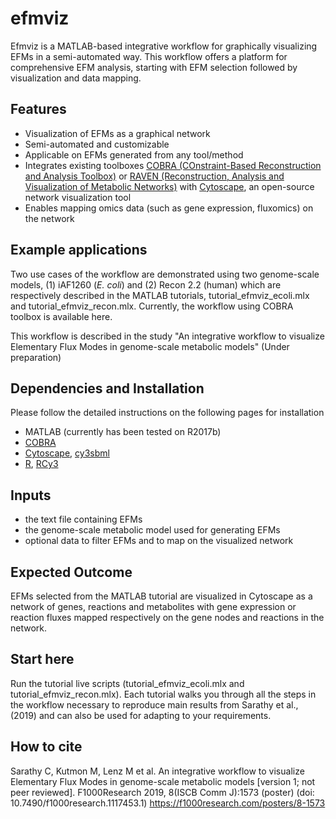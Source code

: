 # efmviz
Efmviz is a MATLAB-based integrative workflow for graphically visualizing EFMs in a semi-automated way. This workflow offers a platform for comprehensive EFM analysis, starting with EFM selection followed by visualization and data mapping. 

## Features
- Visualization of EFMs as a graphical network
- Semi-automated and customizable
- Applicable on EFMs generated from any tool/method
- Integrates existing toolboxes [COBRA (COnstraint-Based Reconstruction and Analysis Toolbox)](https://github.com/opencobra/cobratoolbox/) or [RAVEN (Reconstruction, Analysis and Visualization of Metabolic Networks)](https://github.com/SysBioChalmers/RAVEN) with [Cytoscape](https://cytoscape.org/), an open-source network visualization tool
- Enables mapping omics data (such as gene expression, fluxomics) on the network 

## Example applications
Two use cases of the workflow are demonstrated using two genome-scale models, (1) iAF1260 (*E. coli*) and (2) Recon 2.2 (human) which are respectively described in the MATLAB tutorials, tutorial_efmviz_ecoli.mlx and tutorial_efmviz_recon.mlx. Currently, the workflow using COBRA toolbox is available here. 

This workflow is described in the study "An integrative workflow to visualize Elementary Flux Modes in genome-scale metabolic models" (Under preparation)

## Dependencies and Installation
Please follow the detailed instructions on the following pages for installation 
- MATLAB (currently has been tested on R2017b)
- [COBRA](https://github.com/opencobra/cobratoolbox/)
- [Cytoscape](https://cytoscape.org/), [cy3sbml](http://apps.cytoscape.org/apps/cy3sbml)
- [R](https://cran.r-project.org/), [RCy3](https://github.com/cytoscape/RCy3)

## Inputs
- the text file containing EFMs 
- the genome-scale metabolic model used for generating EFMs
- optional data to filter EFMs and to map on the visualized network

## Expected Outcome
EFMs selected from the MATLAB tutorial are visualized in Cytoscape as a network of genes, reactions and metabolites with gene expression or reaction fluxes mapped respectively on the gene nodes and reactions in the network.

## Start here
Run the tutorial live scripts (tutorial_efmviz_ecoli.mlx and tutorial_efmviz_recon.mlx). Each tutorial walks you through all the steps in the workflow necessary to reproduce main results from Sarathy et al., (2019) and can also be used for adapting to your requirements.

## How to cite
Sarathy C, Kutmon M, Lenz M et al. An integrative workflow to visualize Elementary Flux Modes in genome-scale metabolic models [version 1; not peer reviewed]. F1000Research 2019, 8(ISCB Comm J):1573 (poster) (doi: 10.7490/f1000research.1117453.1) https://f1000research.com/posters/8-1573
